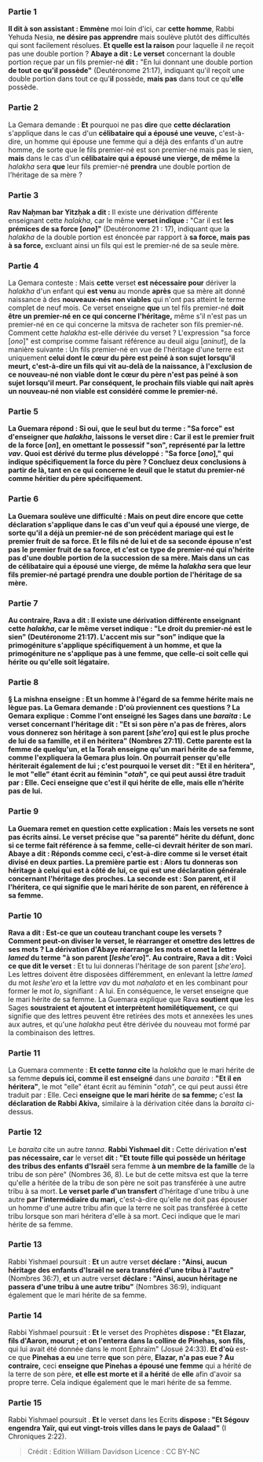
### Partie 1
<b>Il dit à son assistant : Emmène</b> moi loin d'ici, car <b>cette homme</b>, Rabbi Yehuda Nesia, <b>ne désire pas apprendre</b> mais soulève plutôt des difficultés qui sont facilement résolues. <b>Et quelle est la raison</b> pour laquelle il ne reçoit pas une double portion ? <b>Abaye a dit : Le verset</b> concernant la double portion reçue par un fils premier-né <b>dit :</b> "En lui donnant une double portion <b>de tout ce qu'il possède"</b> (Deutéronome 21:17), indiquant qu'il reçoit une double portion dans tout ce qu'<b>il</b> possède, <b>mais pas</b> dans tout ce qu'<b>elle</b> possède.

### Partie 2
La Gemara demande : <b>Et</b> pourquoi ne pas <b>dire</b> que <b>cette déclaration</b> s'applique dans le cas d'un <b>célibataire qui a épousé une veuve,</b> c'est-à-dire, un homme qui épouse une femme qui a déjà des enfants d'un autre homme, de sorte que le fils premier-né est son premier-né mais pas le sien, <b>mais</b> dans le cas d'un <b>célibataire qui a épousé une vierge, de même</b> la <i>halakha</i> sera <b>que</b> leur fils premier-né <b>prendra</b> une double portion de l'héritage de sa mère ?

### Partie 3
<b>Rav Naḥman bar Yitzḥak a dit :</b> Il existe une dérivation différente enseignant cette <i>halakha</i>, car le même <b>verset indique :</b> "Car il est <b>les prémices de sa force [<i>ono</i>]"</b> (Deutéronome 21 : 17), indiquant que la <i>halakha</i> de la double portion est énoncée par rapport à <b>sa force, mais pas à sa force,</b> excluant ainsi un fils qui est le premier-né de sa seule mère.

### Partie 4
La Gemara conteste : Mais <b>cette</b> verset <b>est nécessaire pour</b> dériver la <i>halakha</i> d'un enfant qui <b>est venu</b> au monde <b>après</b> que sa mère ait donné naissance à des <b>nouveaux-nés non viables</b> qui n'ont pas atteint le terme complet de neuf mois. Ce verset enseigne <b>que</b> un tel fils premier-né <b>doit être un premier-né en ce qui concerne l'héritage,</b> même s'il n'est pas un premier-né en ce qui concerne la mitsva de racheter son fils premier-né. Comment cette <i>halakha</i> est-elle dérivée du verset ? L'expression "sa force [<i>ono</i>]" est comprise comme faisant référence au deuil aigu [<i>aninut</i>], de la manière suivante : Un fils premier-né en vue de l'héritage d'une terre est uniquement <b>celui dont le <b>cœur du père est peiné à son sujet</b> lorsqu'il meurt, c'est-à-dire un fils qui vit au-delà de la naissance, <b>à l'exclusion de ce</b> nouveau-né non viable <b>dont le <b>cœur du père n'est pas peiné à son sujet</b> lorsqu'il meurt. Par conséquent, le prochain fils viable qui naît après un nouveau-né non viable est considéré comme le premier-né.

### Partie 5
La Guemara répond : <b>Si oui,</b> que le seul but du terme : "Sa force" est d'enseigner que <i>halakha</i>, <b>laissons le verset dire : Car il est le premier fruit de la force [<i>on</i>],</b> en omettant le possessif "son", représenté par la lettre <i>vav</i>. <b>Quoi</b> est dérivé du terme plus développé : <b>"Sa force [<i>ono</i>],"</b> qui indique spécifiquement la force du père ? <b>Concluez deux</b> conclusions <b>à partir de là,</b> tant en ce qui concerne le deuil que le statut du premier-né comme héritier du père spécifiquement.

### Partie 6
La Guemara soulève une difficulté : <b>Mais</b> on peut <b>dire encore</b> que <b>cette déclaration</b> s'applique dans le cas d'un <b>veuf qui a épousé une vierge,</b> de sorte qu'il a déjà un premier-né de son précédent mariage qui est le premier fruit de sa force. Et le fils né de lui et de sa seconde épouse n'est pas le premier fruit de sa force, et c'est ce type de premier-né qui n'hérite pas d'une double portion de la succession de sa mère. <b>Mais</b> dans un cas de <b>célibataire qui a épousé une vierge, de même</b> la <i>halakha</i> sera <b>que</b> leur fils premier-né partagé <b>prendra</b> une double portion de l'héritage de sa mère.

### Partie 7
<b>Au contraire, Rava a dit :</b> Il existe une dérivation différente enseignant cette <i>halakha</i>, car le même <b>verset indique : "Le droit du premier-né est le sien"</b> (Deutéronome 21:17). L'accent mis sur "son" indique que <b>la primogéniture</b> s'applique spécifiquement <b>à un homme, et que la primogéniture ne</b> s'applique pas <b>à une femme,</b> que celle-ci soit celle qui hérite ou qu'elle soit légataire.

### Partie 8
§ La mishna enseigne : <b>Et un homme</b> à l'égard de <b>sa femme</b> hérite mais ne lègue pas. La Gemara demande : <b>D'où proviennent ces questions</b> ? La Gemara explique : <b>Comme l'ont enseigné les Sages</b> dans une <i>baraita</i> : Le verset concernant l'héritage dit : "Et si son père n'a pas de frères, alors vous donnerez son héritage à <b>son parent [<i>she'ero</i>]</b> qui est le plus proche de lui de sa famille, et il en héritera" (Nombres 27:11). <b>Cette</b> parente est <b>la femme de quelqu'un,</b> et la Torah <b>enseigne qu'un mari hérite</b> de <b>sa femme,</b> comme l'expliquera la Gemara plus loin. On <b>pourrait</b> penser qu'elle hériterait également</b> de <b>lui</b> ; c'est pourquoi <b>le verset dit : "Et il en héritera"</b>, le mot "elle" étant écrit au féminin "<i>otah</i>", ce qui peut aussi être traduit par : Elle. Ceci enseigne que c'est <b>il qui hérite</b> de <b>elle, mais elle n'hérite pas</b> de <b>lui.</b>

### Partie 9
La Guemara remet en question cette explication : <b>Mais les versets ne sont pas écrits ainsi.</b> Le verset précise que "sa parenté" hérite du défunt, donc si ce terme fait référence à sa femme, celle-ci devrait hériter de son mari. <b>Abaye a dit : Réponds comme ceci,</b> c'est-à-dire comme si le verset était divisé en deux parties. La première partie est : <b>Alors tu donneras son héritage à celui qui est à côté de lui,</b> ce qui est une déclaration générale concernant l'héritage des proches. La seconde est : <b>Son parent, et il l'héritera,</b> ce qui signifie que le mari hérite de son parent, en référence à sa femme.

### Partie 10
<b>Rava a dit :</b> Est-ce que <b>un couteau tranchant coupe les versets ?</b> Comment peut-on diviser le verset, le réarranger et omettre des lettres de ses mots ? La dérivation d'Abaye réarrange les mots et omet la lettre <i>lamed</i> du terme "à son parent [<i>leshe'ero</i>]". <b>Au contraire, Rava a dit : Voici</b> ce que dit le verset</b> : Et tu lui donneras l'héritage de son parent [<i>she'ero</i>].</b> Les lettres doivent être disposées différemment, en enlevant la lettre <i>lamed</i> du mot <i>leshe'ero</i> et la lettre <i>vav</i> du mot <i>naḥalato</i> et en les combinant pour former le mot <i>lo</i>, signifiant : A lui. En conséquence, le verset enseigne que le mari hérite de sa femme. La Guemara explique que Rava <b>soutient que</b> les Sages <b>soustraient et ajoutent et interprètent homilétiquement,</b> ce qui signifie que des lettres peuvent être retirées des mots et annexées les unes aux autres, et qu'une <i>halakha</i> peut être dérivée du nouveau mot formé par la combinaison des lettres.

### Partie 11
La Guemara commente : <b>Et cette <i>tanna</i> cite</b> la <i>halakha</i> que le mari hérite de sa femme <b>depuis ici, comme il est enseigné</b> dans une <i>baraita</i> : <b>"Et il en héritera"</b>, le mot "elle" étant écrit au féminin "<i>otah</i>", ce qui peut aussi être traduit par : Elle. Ceci <b>enseigne que le mari hérite</b> de <b>sa femme;</b> c'est <b>la déclaration de Rabbi Akiva,</b> similaire à la dérivation citée dans la <i>baraita</i> ci-dessus.

### Partie 12
Le <i>baraita</i> cite un autre <i>tanna</i>. <b>Rabbi Yishmael dit :</b> Cette dérivation <b>n'est pas nécessaire, car</b> le verset <b>dit : "Et toute fille qui possède un héritage des tribus des enfants d'Israël</b> sera femme <b>à un membre de la famille</b> de la tribu de son père" (Nombres 36, 8). Le but de cette mitsva est que la terre qu'elle a héritée de la tribu de son père ne soit pas transférée à une autre tribu à sa mort. <b>Le verset parle d'un transfert</b> d'héritage d'une tribu à une autre <b>par l'intermédiaire du mari,</b> c'est-à-dire qu'elle ne doit pas épouser un homme d'une autre tribu afin que la terre ne soit pas transférée à cette tribu lorsque son mari héritera d'elle à sa mort. Ceci indique que le mari hérite de sa femme.

### Partie 13
Rabbi Yishmael poursuit : <b>Et</b> un autre verset <b>déclare : "Ainsi, aucun héritage des enfants d'Israël ne sera transféré d'une tribu à l'autre"</b> (Nombres 36:7), <b>et</b> un autre verset <b>déclare : "Ainsi, aucun héritage ne passera d'une tribu à une autre tribu"</b> (Nombres 36:9), indiquant également que le mari hérite de sa femme.

### Partie 14
Rabbi Yishmael poursuit : <b>Et</b> le verset des Prophètes <b>dispose : "Et Elazar, fils d'Aaron, mourut ; et on l'enterra dans la colline de Pinehas, son fils,</b> qui lui avait été donnée dans le mont Ephraïm" (Josué 24:33). <b>Et d'où</b> est-ce que <b>Pinehas a eu</b> une terre <b>que</b> son père, <b>Elazar, n'a pas eue ? Au contraire,</b> ceci <b>enseigne que Pinehas a épousé une femme</b> qui a hérité de la terre de son père, <b>et elle est morte et il a hérité</b> de <b>elle</b> afin d'avoir sa propre terre. Cela indique également que le mari hérite de sa femme.

### Partie 15
Rabbi Yishmael poursuit . <b>Et</b> le verset dans les Ecrits <b>dispose : "Et Ségouv engendra Yaïr, qui eut vingt-trois villes dans le pays de Galaad"</b> (I Chroniques 2:22).

>Crédit : Edition William Davidson
>Licence : CC BY-NC